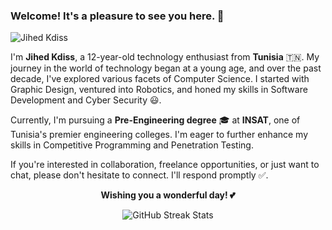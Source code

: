 ### Welcome! It's a pleasure to see you here. 🤩

![Jihed Kdiss](https://i.ibb.co/7JwL6gp/1690108974486.jpg)

I'm **Jihed Kdiss**, a 12-year-old technology enthusiast from **Tunisia** 🇹🇳. My journey in the world of technology began at a young age, and over the past decade, I've explored various facets of Computer Science. I started with Graphic Design, ventured into Robotics, and honed my skills in Software Development and Cyber Security 😃.

Currently, I'm pursuing a **Pre-Engineering degree** 🎓 at **INSAT**, one of Tunisia's premier engineering colleges. I'm eager to further enhance my skills in Competitive Programming and Penetration Testing.

If you're interested in collaboration, freelance opportunities, or just want to chat, please don't hesitate to connect. I'll respond promptly ✅.

<div align="center">
  <p><strong>Wishing you a wonderful day! 💕</strong></p>
  <img src="https://github-readme-streak-stats.herokuapp.com?user=jihedkdiss&border_radius=12" alt="GitHub Streak Stats">
</div>
